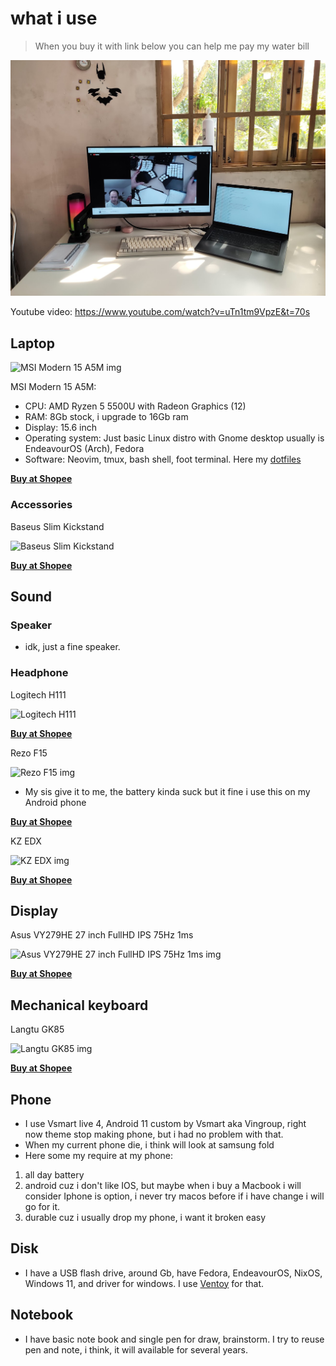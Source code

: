 # what i use

> When you buy it with link below you can help me pay my water bill

![](Pasted%20image%2020230421201345.png)

Youtube video: https://www.youtube.com/watch?v=uTn1tm9VpzE&t=70s

## Laptop

![MSI Modern 15 A5M img](https://cf.shopee.sg/file/sg-11134201-22100-kgg25mkccxiv65)

MSI Modern 15 A5M:
- CPU: AMD Ryzen 5 5500U with Radeon Graphics (12)
- RAM: 8Gb stock, i upgrade to 16Gb ram
- Display: 15.6 inch
- Operating system: Just basic Linux distro with Gnome desktop usually is EndeavourOS (Arch), Fedora
- Software: Neovim, tmux, bash shell, foot terminal. Here my [dotfiles](https://github.com/thuanowa/dotfiles)

**[Buy at Shopee](https://shope.ee/5fGmaZPtDM)**

### Accessories

Baseus Slim Kickstand

![Baseus Slim Kickstand](https://cf.shopee.sg/file/25aa1d758d2df1f5f8b5f3ec6cc4633f)

**[Buy at Shopee](https://shope.ee/7zehN9IwoT)**

## Sound

### Speaker

- idk, just a fine speaker.

### Headphone

Logitech H111

![Logitech H111](https://cf.shopee.sg/file/81f4d45ff5fbd4cff746b27b4e21f49d)

**[Buy at Shopee](https://shope.ee/89y7ZbWHCa)**

Rezo F15

![Rezo F15 img](https://cf.shopee.sg/file/ec7afb5056e9dd6f8f898f184260dda8)

- My sis give it to me, the battery kinda suck but it fine i use this on my Android phone

**[Buy at Shopee](https://shope.ee/408YcF5CHl)**

KZ EDX

![ KZ EDX img ](https://cf.shopee.sg/file/c5b9c15f6b8d4b648c5fd44368c0c4f9)

**[Buy at Shopee](https://shope.ee/99qemU290C)**

## Display

Asus VY279HE 27 inch FullHD IPS 75Hz 1ms

![Asus VY279HE 27 inch FullHD IPS 75Hz 1ms img](https://cf.shopee.sg/file/b4de1c4c11e62570299ddc6d0d4b64cf)

**[Buy at Shopee](https://shope.ee/8KHXmNJvZA)**

## Mechanical keyboard

Langtu GK85

![Langtu GK85 img](https://cf.shopee.sg/file/sg-11134201-22120-56rwcexd5alv4a)

**[Buy at Shopee](https://shope.ee/8zXEY0UV74)**

## Phone

- I use Vsmart live 4, Android 11 custom by Vsmart aka Vingroup, right now theme stop making phone, but i had no problem with that.
- When my current phone die, i think will look at samsung fold
- Here some my require at my phone:

1. all day battery
2. android cuz i don't like IOS, but maybe when i buy a Macbook i will consider Iphone is option, i never try macos before if i have change i will go for it.
3. durable cuz i usually drop my phone, i want it broken easy

## Disk

- I have a USB flash drive, around Gb, have Fedora, EndeavourOS, NixOS, Windows 11, and driver for windows. I use [Ventoy](https://github.com/ventoy/Ventoy) for that.

## Notebook

- I have basic note book and single pen for draw, brainstorm. I try to reuse pen and note, i think, it will available for several years.

